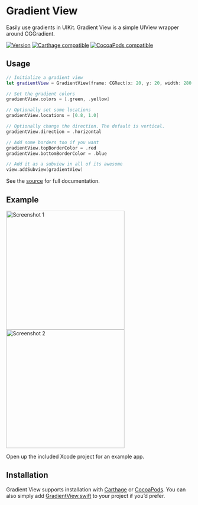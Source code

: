 # Gradient View

Easily use gradients in UIKit. Gradient View is a simple UIView wrapper around CGGradient.

[![Version](https://img.shields.io/github/release/soffes/GradientView.svg)](https://github.com/soffes/GradientView/releases)
[![Carthage compatible](https://img.shields.io/badge/Carthage-compatible-4BC51D.svg?style=flat)](https://github.com/Carthage/Carthage)
[![CocoaPods compatible](https://img.shields.io/cocoapods/v/GradientView.svg)](https://cocoapods.org/pods/GradientView)


## Usage

``` swift
// Initialize a gradient view
let gradientView = GradientView(frame: CGRect(x: 20, y: 20, width: 280, height: 280))

// Set the gradient colors
gradientView.colors = [.green, .yellow]

// Optionally set some locations
gradientView.locations = [0.8, 1.0]

// Optionally change the direction. The default is vertical.
gradientView.direction = .horizontal

// Add some borders too if you want
gradientView.topBorderColor = .red
gradientView.bottomBorderColor = .blue

// Add it as a subview in all of its awesome
view.addSubview(gradientView)
```

See the [source](GradientView/GradientView.swift) for full documentation.


## Example

<img src="Example/Screenshots/Screenshot1@2x.png" width="320" alt="Screenshot 1"> <img src="Example/Screenshots/Screenshot2@2x.png" width="320" alt="Screenshot 2">

Open up the included Xcode project for an example app.


## Installation

Gradient View supports installation with [Carthage](https://github.com/Carthage/Carthage) or [CocoaPods](https://cocoapods.org/pods/GradientView). You can also simply add [GradientView.swift](GradientView/GradientView.swift) to your project if you’d prefer.


